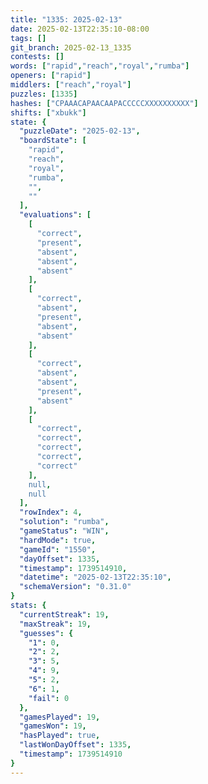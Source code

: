 ```yaml
---
title: "1335: 2025-02-13"
date: 2025-02-13T22:35:10-08:00
tags: []
git_branch: 2025-02-13_1335
contests: []
words: ["rapid","reach","royal","rumba"]
openers: ["rapid"]
middlers: ["reach","royal"]
puzzles: [1335]
hashes: ["CPAAACAPAACAAPACCCCCXXXXXXXXXX"]
shifts: ["xbukk"]
state: {
  "puzzleDate": "2025-02-13",
  "boardState": [
    "rapid",
    "reach",
    "royal",
    "rumba",
    "",
    ""
  ],
  "evaluations": [
    [
      "correct",
      "present",
      "absent",
      "absent",
      "absent"
    ],
    [
      "correct",
      "absent",
      "present",
      "absent",
      "absent"
    ],
    [
      "correct",
      "absent",
      "absent",
      "present",
      "absent"
    ],
    [
      "correct",
      "correct",
      "correct",
      "correct",
      "correct"
    ],
    null,
    null
  ],
  "rowIndex": 4,
  "solution": "rumba",
  "gameStatus": "WIN",
  "hardMode": true,
  "gameId": "1550",
  "dayOffset": 1335,
  "timestamp": 1739514910,
  "datetime": "2025-02-13T22:35:10",
  "schemaVersion": "0.31.0"
}
stats: {
  "currentStreak": 19,
  "maxStreak": 19,
  "guesses": {
    "1": 0,
    "2": 2,
    "3": 5,
    "4": 9,
    "5": 2,
    "6": 1,
    "fail": 0
  },
  "gamesPlayed": 19,
  "gamesWon": 19,
  "hasPlayed": true,
  "lastWonDayOffset": 1335,
  "timestamp": 1739514910
}
---
```

<!-- more -->
